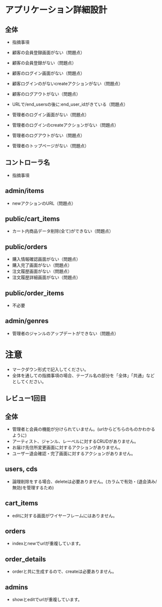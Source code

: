 # アプリケーション詳細設計
## 全体
- 指摘事項

- 顧客の会員登録画面がない（問題点）
- 顧客の会員登録がない（問題点）
- 顧客のログイン画面がない（問題点）
- 顧客ログインのがないcreateアクションがない（問題点）
- 顧客のログアウトがない（問題点）

- URLで/end_usersの後に:end_user_idがきている（問題点）
- 管理者のログイン画面がない（問題点）
- 管理者のログインのcreateアクションがない（問題点）
- 管理者のログアウトがない（問題点）
- 管理者のトップページがない（問題点）

## コントローラ名
- 指摘事項

## admin/items
- newアクションのURL（問題点）

## public/cart_items
- カート内商品データ削除(全て)ができない（問題点）

## public/orders
- 購入情報確認画面がない（問題点）
- 購入完了画面がない（問題点）
- 注文履歴画面がない（問題点）
- 注文履歴詳細画面がない（問題点）

## public/order_items
- 不必要

## admin/genres
- 管理者のジャンルのアップデートができない（問題点）

# 注意
* マークダウン形式で記入してください。
* 全体を通しての指摘事項の場合、テーブル名の部分を「全体」「共通」などとしてください。

## レビュー1回目
## 全体
- 管理者と会員の機能が分けられていません。(urlからどちらのものかわかるように)
- アーティスト、ジャンル、レーベルに対するCRUDがありません。
- お届け先住所変更画面に対するアクションがありません。
- ユーザー退会確認・完了画面に対するアクションがありません。

## users, cds
- 論理削除をする場合、deleteは必要ありません。(カラムで有効・(退会済み/無効)を管理するため)

## cart_items
- editに対する画面がワイヤーフレームにはありません。

## orders
- indexとnewでurlが重複しています。

## order_details
- orderと共に生成するので、createは必要ありません。

## admins
- showとeditでurlが重複しています。
